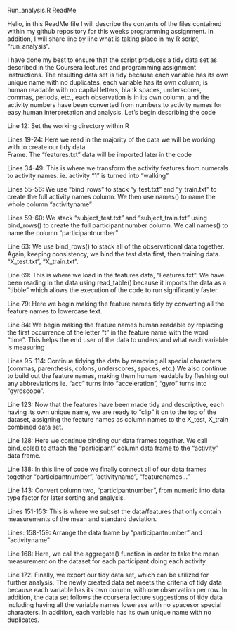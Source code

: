 Run_analysis.R  ReadMe

Hello, in this ReadMe file I will describe the contents of the files contained within my github repository for this weeks programming 
assignment. In addition, I will share line by line what is taking place in my R script, “run_analysis”.

I have done my best to ensure that the script produces a tidy data set as described in the Coursera lectures and programming assignment
instructions. The resulting data set is tidy because each variable has its own unique name with no duplicates,
each variable has its own column, is human readable with no capital letters, blank spaces, underscores, commas, periods, etc.,
each observation is in its own column, and the activity numbers have been converted from numbers to activity names for easy 
human interpretation and analysis. Let’s begin describing the code




Line 12: 	    Set the working directory within R

Lines 19-24: 	Here we read in the majority of the data we will be working with to create our tidy data       
         	    Frame. The “features.txt” data will be imported later in the code
              
Lines 34-49:	This is where we transform the activity features from numerals to activity names. ie. activity “1” is turned into “walking” 

Lines 55-56:	We use “bind_rows” to stack “y_test.txt” and “y_train.txt” to create the full activity names column. 
              We then use names() to name the whole column “activityname”

Lines 59-60:	We stack “subject_test.txt” and “subject_train.txt” using bind_rows() to create the full participant number column. 
              We call names() to name the column “participantnumber”

Line 63:	We use bind_rows() to stack all of the observational data together. Again, keeping consistency, we bind the test data first,
          then training data. “X_test.txt”, “X_train.txt”.

Line 69:	This is where we load in the features data, “Features.txt”. We have been reading in the data using read_table() because it 
          imports the data as a “tibble” which allows the execution of the code to run significantly faster.

Line 79:	Here we begin making the feature names tidy by converting all the feature names to lowercase text.

Line 84: 	We begin making the feature names human readable by replacing the first occurrence of the letter “t” in the 
          feature name with the word “time”. This helps the end user of the data to understand what each variable is measuring

Lines 95-114:	Continue tidying the data by removing all special characters (commas, parenthesis, colons, underscores, spaces, etc.) 
              We also continue to build out the feature names, making them human readable by fleshing out any abbreviations ie. “acc” turns into “acceleration”, “gyro” turns into ”gyroscope”.  

Line 123:	Now that the features have been made tidy and descriptive, each having its own unique name, we are ready to 
          “clip” it on to the top of the dataset, assigning the feature names as column names to the X_test, X_train combined data set.

Line 128:	Here we continue binding our data frames together. We call bind_cols() to attach the “participant” column 
          data frame to the “activity” data frame. 

Line 138: In this line of code we finally connect all of our data frames together “participantnumber”, ‘activityname”, “featurenames…”

Line 143:	Convert column two, “participantnumber”, from numeric into data type factor for later sorting and analysis.

Lines 151-153:	This is where we subset the data/features that only contain measurements of the mean and standard deviation.

Lines: 158-159:	Arrange the data frame by “participantnumber” and “activityname”

Line 168:	Here, we call the aggregate() function in order to take the mean measurement on the dataset for each participant doing each 
          activity

Line 172:	Finally, we export our tidy data set, which can be utilized for further analysis. The newly created data set meets the criteria 
          of tidy data  because each variable has its own column, with one observation per row. In addition, the data set follows the 
          coursera lecture suggestions of tidy data including having all the variable names lowerase with no spacesor special characters.
          In addition, each variable has its own unique name with no duplicates.
    

